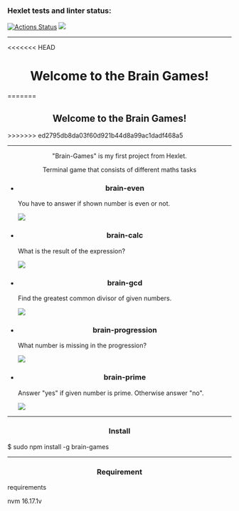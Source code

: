 ### Hexlet tests and linter status:

[![Actions Status](https://github.com/LucyMiMi/fullstack-javascript-project-44/workflows/hexlet-check/badge.svg)](https://github.com/LucyMiMi/fullstack-javascript-project-44/actions)
<a href="https://codeclimate.com/github/LucyMiMi/fullstack-javascript-project-44/maintainability"><img src="https://api.codeclimate.com/v1/badges/2e4cc5f3d3f53a7b16ce/maintainability" /></a>


                
<hr border: none;
    background-color: #0C212B;
    height: 1px;
>
<<<<<<< HEAD
<h1 align="center">Welcome to the Brain Games!</h1>
=======
<h2 align="center">Welcome to the Brain Games!</h2>
>>>>>>> ed2795db8da03f60d921b44d8a99ac1dadf468a5
<hr border: none;
    background-color: #0C212B;
    height: 1px;
>
<p align="center">"Brain-Games" is my first project from Hexlet.</p>
<p align="center">Terminal game that consists of different maths tasks</p>
<ul>
    <li><h3 align="center">brain-even</h3>
        <p>You have to answer if shown number is even or not.</p>
        <a href="https://asciinema.org/a/mUh5bEuCsmHEKXKu9igxZTZ74" target="_blank"><img src="https://asciinema.org/a/mUh5bEuCsmHEKXKu9igxZTZ74.svg" /></a>
    </li>
    <li><h3 align="center">brain-calc</h3>
        <p>What is the result of the expression?</p>
        <a href="https://asciinema.org/a/u1PeSXLD4B3S7RkHQuB82naIo" target="_blank"><img src="https://asciinema.org/a/u1PeSXLD4B3S7RkHQuB82naIo.svg" /></a>
    </li>
    <li><h3 align="center">brain-gcd</h3>
        <p>Find the greatest common divisor of given numbers.</p>
        <a href="https://asciinema.org/a/rS6nSR9fJIBJtsKNZxqneeJ8U" target="_blank"><img src="https://asciinema.org/a/rS6nSR9fJIBJtsKNZxqneeJ8U.svg" /></a>
    </li>
    <li><h3 align="center">brain-progression</h3>
        <p>What number is missing in the progression?</p>
        <a href="https://asciinema.org/a/jMsNvn3PXDk1AvwBkLENdUvCF" target="_blank"><img src="https://asciinema.org/a/jMsNvn3PXDk1AvwBkLENdUvCF.svg" /></a>
    </li>
    <li><h3 align="center">brain-prime</h3>
        <p>Answer "yes" if given number is prime. Otherwise answer "no".</p>
        <a href="https://asciinema.org/a/0JuJYxHxgCGAd7UviigVvdHMQ" target="_blank"><img src="https://asciinema.org/a/0JuJYxHxgCGAd7UviigVvdHMQ.svg" /></a>
    </li>
</ul>
<hr border: none;
    background-color: #0C212B;
    height: 1px;
>
<h3 align="center">Install</h3>
<p>$ sudo npm install -g brain-games</p>
<hr border: none;
    background-color: #0C212B;
    height: 1px;
>
<h3 align="center">Requirement</h3>requirements
<p>nvm 16.17.1v</p>

